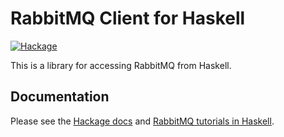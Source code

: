 # RabbitMQ Client for Haskell

[![Hackage](https://img.shields.io/hackage/v/amqp.svg)](https://hackage.haskell.org/package/amqp)

This is a library for accessing RabbitMQ from Haskell.

## Documentation

Please see the [Hackage docs](http://hackage.haskell.org/packages/archive/amqp/latest/doc/html/Network-AMQP.html)
and [RabbitMQ tutorials in Haskell](https://github.com/rabbitmq/rabbitmq-tutorials/tree/master/haskell).
